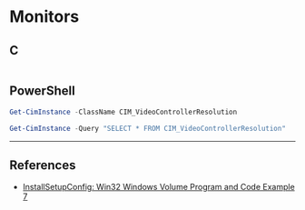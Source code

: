 # Monitors

## C

```c

```

## PowerShell

```powershell
Get-CimInstance -ClassName CIM_VideoControllerResolution

Get-CimInstance -Query "SELECT * FROM CIM_VideoControllerResolution"
```

---
## References

- [InstallSetupConfig: Win32 Windows Volume Program and Code Example 7](https://www.installsetupconfig.com/win32programming/windowsvolumeapis1_6.html)